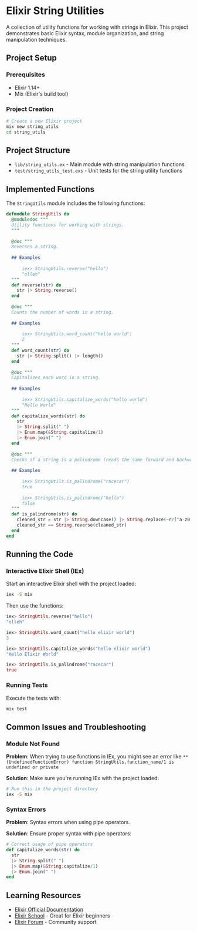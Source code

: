 # Elixir String Utilities

A collection of utility functions for working with strings in Elixir. This project demonstrates basic Elixir syntax, module organization, and string manipulation techniques.

## Project Setup

### Prerequisites
- Elixir 1.14+
- Mix (Elixir's build tool)

### Project Creation

```bash
# Create a new Elixir project
mix new string_utils
cd string_utils
```

## Project Structure

- `lib/string_utils.ex` - Main module with string manipulation functions
- `test/string_utils_test.exs` - Unit tests for the string utility functions

## Implemented Functions

The `StringUtils` module includes the following functions:

```elixir
defmodule StringUtils do
  @moduledoc """
  Utility functions for working with strings.
  """
  
  @doc """
  Reverses a string.
  
  ## Examples
  
      iex> StringUtils.reverse("hello")
      "olleh"
  """
  def reverse(str) do
    str |> String.reverse()
  end
  
  @doc """
  Counts the number of words in a string.
  
  ## Examples
  
      iex> StringUtils.word_count("hello world")
      2
  """
  def word_count(str) do
    str |> String.split() |> length()
  end
  
  @doc """
  Capitalizes each word in a string.
  
  ## Examples
  
      iex> StringUtils.capitalize_words("hello world")
      "Hello World"
  """
  def capitalize_words(str) do
    str
    |> String.split(" ")
    |> Enum.map(&String.capitalize/1)
    |> Enum.join(" ")
  end
  
  @doc """
  Checks if a string is a palindrome (reads the same forward and backward).
  
  ## Examples
  
      iex> StringUtils.is_palindrome("racecar")
      true
      
      iex> StringUtils.is_palindrome("hello")
      false
  """
  def is_palindrome(str) do
    cleaned_str = str |> String.downcase() |> String.replace(~r/[^a-z0-9]/, "")
    cleaned_str == String.reverse(cleaned_str)
  end
end
```

## Running the Code

### Interactive Elixir Shell (IEx)

Start an interactive Elixir shell with the project loaded:

```bash
iex -S mix
```

Then use the functions:

```elixir
iex> StringUtils.reverse("hello")
"olleh"

iex> StringUtils.word_count("hello elixir world")
3

iex> StringUtils.capitalize_words("hello elixir world")
"Hello Elixir World"

iex> StringUtils.is_palindrome("racecar")
true
```

### Running Tests

Execute the tests with:

```bash
mix test
```

## Common Issues and Troubleshooting

### Module Not Found

**Problem**: When trying to use functions in IEx, you might see an error like `** (UndefinedFunctionError) function StringUtils.function_name/1 is undefined or private`

**Solution**: Make sure you're running IEx with the project loaded:

```bash
# Run this in the project directory
iex -S mix
```

### Syntax Errors

**Problem**: Syntax errors when using pipe operators.

**Solution**: Ensure proper syntax with pipe operators:

```elixir
# Correct usage of pipe operators
def capitalize_words(str) do
  str
  |> String.split(" ")
  |> Enum.map(&String.capitalize/1)
  |> Enum.join(" ")
end
```

## Learning Resources

- [Elixir Official Documentation](https://elixir-lang.org/docs.html)
- [Elixir School](https://elixirschool.com/) - Great for Elixir beginners
- [Elixir Forum](https://elixirforum.com/) - Community support


